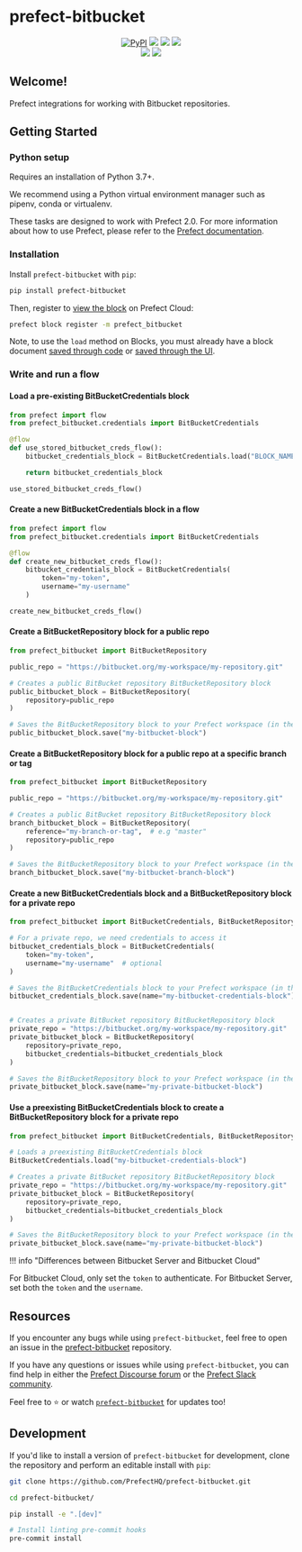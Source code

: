 # prefect-bitbucket

<p align="center">
    <a href="https://pypi.python.org/pypi/prefect-bitbucket/" alt="PyPI version">
        <img alt="PyPI" src="https://img.shields.io/pypi/v/prefect-bitbucket?color=0052FF&labelColor=090422"></a>
    <a href="https://github.com/PrefectHQ/prefect-bitbucket/" alt="Stars">
        <img src="https://img.shields.io/github/stars/PrefectHQ/prefect-bitbucket?color=0052FF&labelColor=090422" /></a>
    <a href="https://pepy.tech/badge/prefect-bitbucket/" alt="Downloads">
        <img src="https://img.shields.io/pypi/dm/prefect-bitbucket?color=0052FF&labelColor=090422" /></a>
    <a href="https://github.com/PrefectHQ/prefect-bitbucket/pulse" alt="Activity">
        <img src="https://img.shields.io/github/commit-activity/m/PrefectHQ/prefect-bitbucket?color=0052FF&labelColor=090422" /></a>
    <br>
    <a href="https://prefect-community.slack.com" alt="Slack">
        <img src="https://img.shields.io/badge/slack-join_community-red.svg?color=0052FF&labelColor=090422&logo=slack" /></a>
    <a href="https://discourse.prefect.io/" alt="Discourse">
        <img src="https://img.shields.io/badge/discourse-browse_forum-red.svg?color=0052FF&labelColor=090422&logo=discourse" /></a>
</p>


## Welcome!

Prefect integrations for working with Bitbucket repositories.

## Getting Started

### Python setup

Requires an installation of Python 3.7+.

We recommend using a Python virtual environment manager such as pipenv, conda or virtualenv.

These tasks are designed to work with Prefect 2.0. For more information about how to use Prefect, please refer to the [Prefect documentation](https://orion-docs.prefect.io/).

### Installation

Install `prefect-bitbucket` with `pip`:

```bash
pip install prefect-bitbucket
```

Then, register to [view the block](https://orion-docs.prefect.io/ui/blocks/) on Prefect Cloud:

```bash
prefect block register -m prefect_bitbucket
```

Note, to use the `load` method on Blocks, you must already have a block document [saved through code](https://orion-docs.prefect.io/concepts/blocks/#saving-blocks) or [saved through the UI](https://orion-docs.prefect.io/ui/blocks/).

### Write and run a flow
#### Load a pre-existing BitBucketCredentials block

```python
from prefect import flow
from prefect_bitbucket.credentials import BitBucketCredentials

@flow
def use_stored_bitbucket_creds_flow():
    bitbucket_credentials_block = BitBucketCredentials.load("BLOCK_NAME")

    return bitbucket_credentials_block

use_stored_bitbucket_creds_flow()
```

#### Create a new BitBucketCredentials block in a flow

```python
from prefect import flow
from prefect_bitbucket.credentials import BitBucketCredentials

@flow
def create_new_bitbucket_creds_flow():
    bitbucket_credentials_block = BitBucketCredentials(
        token="my-token",
        username="my-username"
    )

create_new_bitbucket_creds_flow()
```

#### Create a BitBucketRepository block for a public repo
```python
from prefect_bitbucket import BitBucketRepository

public_repo = "https://bitbucket.org/my-workspace/my-repository.git"

# Creates a public BitBucket repository BitBucketRepository block
public_bitbucket_block = BitBucketRepository(
    repository=public_repo
)

# Saves the BitBucketRepository block to your Prefect workspace (in the Blocks tab)
public_bitbucket_block.save("my-bitbucket-block")
```

#### Create a BitBucketRepository block for a public repo at a specific branch or tag
```python
from prefect_bitbucket import BitBucketRepository

public_repo = "https://bitbucket.org/my-workspace/my-repository.git"

# Creates a public BitBucket repository BitBucketRepository block
branch_bitbucket_block = BitBucketRepository(
    reference="my-branch-or-tag",  # e.g "master"
    repository=public_repo
)

# Saves the BitBucketRepository block to your Prefect workspace (in the Blocks tab)
branch_bitbucket_block.save("my-bitbucket-branch-block")
```
#### Create a new BitBucketCredentials block and a BitBucketRepository block for a private repo
```python
from prefect_bitbucket import BitBucketCredentials, BitBucketRepository

# For a private repo, we need credentials to access it
bitbucket_credentials_block = BitBucketCredentials(
    token="my-token",
    username="my-username"  # optional
)

# Saves the BitBucketCredentials block to your Prefect workspace (in the Blocks tab)
bitbucket_credentials_block.save(name="my-bitbucket-credentials-block")


# Creates a private BitBucket repository BitBucketRepository block
private_repo = "https://bitbucket.org/my-workspace/my-repository.git"
private_bitbucket_block = BitBucketRepository(
    repository=private_repo,
    bitbucket_credentials=bitbucket_credentials_block
)

# Saves the BitBucketRepository block to your Prefect workspace (in the Blocks tab)
private_bitbucket_block.save(name="my-private-bitbucket-block")
```

#### Use a preexisting BitBucketCredentials block to create a BitBucketRepository block for a private repo
```python
from prefect_bitbucket import BitBucketCredentials, BitBucketRepository

# Loads a preexisting BitBucketCredentials block
BitBucketCredentials.load("my-bitbucket-credentials-block")

# Creates a private BitBucket repository BitBucketRepository block
private_repo = "https://bitbucket.org/my-workspace/my-repository.git"
private_bitbucket_block = BitBucketRepository(
    repository=private_repo,
    bitbucket_credentials=bitbucket_credentials_block
)

# Saves the BitBucketRepository block to your Prefect workspace (in the Blocks tab)
private_bitbucket_block.save(name="my-private-bitbucket-block")
```

!!! info "Differences between Bitbucket Server and Bitbucket Cloud"

For Bitbucket Cloud, only set the `token` to authenticate. For Bitbucket Server, set both the `token` and the `username`.

## Resources

If you encounter any bugs while using `prefect-bitbucket`, feel free to open an issue in the [prefect-bitbucket](https://github.com/PrefectHQ/prefect-bitbucket) repository.

If you have any questions or issues while using `prefect-bitbucket`, you can find help in either the [Prefect Discourse forum](https://discourse.prefect.io/) or the [Prefect Slack community](https://prefect.io/slack).

Feel free to ⭐️ or watch [`prefect-bitbucket`](https://github.com/PrefectHQ/prefect-bitbucket) for updates too!

## Development

If you'd like to install a version of `prefect-bitbucket` for development, clone the repository and perform an editable install with `pip`:

```bash
git clone https://github.com/PrefectHQ/prefect-bitbucket.git

cd prefect-bitbucket/

pip install -e ".[dev]"

# Install linting pre-commit hooks
pre-commit install
```
